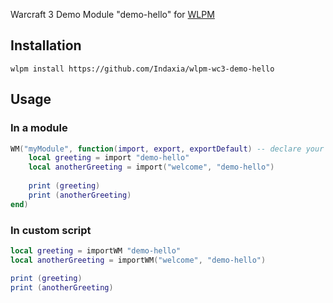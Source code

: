 Warcraft 3 Demo Module "demo-hello" for [WLPM](https://github.com/Indaxia/wc3-wlpm-module-manager)

## Installation

```
wlpm install https://github.com/Indaxia/wlpm-wc3-demo-hello
```

## Usage

### In a module
```lua
WM("myModule", function(import, export, exportDefault) -- declare your main module
    local greeting = import "demo-hello"
    local anotherGreeting = import("welcome", "demo-hello")
    
    print (greeting)
    print (anotherGreeting)
end)
```

### In custom script
```lua
local greeting = importWM "demo-hello"
local anotherGreeting = importWM("welcome", "demo-hello")

print (greeting)
print (anotherGreeting)
```
